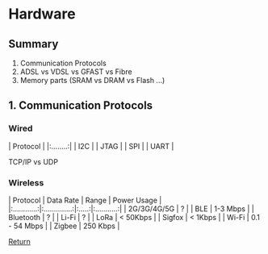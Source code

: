 # Hardware

## Summary
1. Communication Protocols
2. ADSL vs VDSL vs GFAST vs Fibre
3. Memory parts (SRAM vs DRAM vs Flash ...)

## 1. Communication Protocols

### Wired

| Protocol |
|:........:|
| I2C      |
| JTAG     |
| SPI      |
| UART     |

TCP/IP vs UDP

### Wireless

|   Protocol   |   Data Rate    | Range | Power Usage |
|:............:|:..............:|:.....:|:...........:|
| 2G/3G/4G/5G  | ?              |
| BLE          | 1-3 Mbps       |
| Bluetooth    | ?              |
| Li-Fi        | ?              |
| LoRa         | < 50Kbps       |
| Sigfox       | < 1Kbps        |
| Wi-Fi        | 0.1 - 54 Mbps  |
| Zigbee       | 250 Kbps       |


[Return](https://sebastienivanez.github.io/Documentation/)

